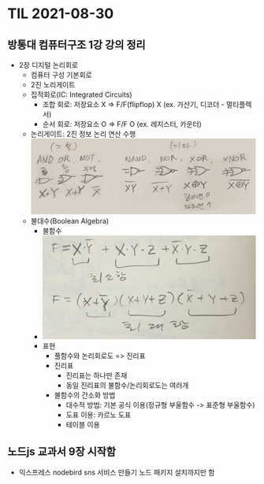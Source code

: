 # TIL 2021-08-30

## 방통대 컴퓨터구조 1강 강의 정리

- 2장 디지털 논리회로
  - 컴퓨터 구성 기본회로
  - 2진 노리게이트
  - 집적회로(IC: Integrated Circuits)
    - 조합 회로: 저장요소 X => F/F(flipflop) X (ex. 가산기, 디코더 - 멀티플렉서)
    - 순서 회로: 저장요소 O => F/F O (ex. 레지스터, 카운터)
  - 논리게이트: 2진 정보 논리 연산 수행
    ![logic gates](../images/2021-08/logic-gates.jpg)
  - 불대수(Boolean Algebra)
    - 불함수
    - ![최소항-최대항](../images/2021-08/boolfn.jpg)
    - 표현
      - 풀함수와 논리회로도 => 진리표
      - 진리표
        - 진리표는 하나만 존재
        - 동일 진리표의 불함수/논리회로도는 여러개
      - 불함수의 간소화 방법
        - 대수적 방법: 기본 공식 이용(정규형 부울함수 -> 표준형 부울함수)
        - 도표 이용: 카르노 도표
        - 테이블 이용

## 노드js 교과서 9장 시작함

- 익스프레스 nodebird sns 서비스 만들기 노드 패키지 설치까지만 함

